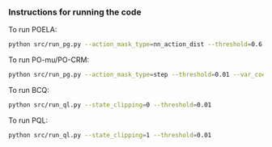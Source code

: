 ### Instructions for running the code

To run POELA:

```bash
python src/run_pg.py --action_mask_type=nn_action_dist --threshold=0.6 --var_coeff=0.1
```

To run PO-mu/PO-CRM:

```bash
python src/run_pg.py --action_mask_type=step --threshold=0.01 --var_coeff=10.0
```

To run BCQ:
```bash
python src/run_ql.py --state_clipping=0 --threshold=0.01
```


To run PQL:
```bash
python src/run_ql.py --state_clipping=1 --threshold=0.01
```